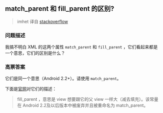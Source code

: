 ## match_parent 和 fill_parent 的区别?

> imhet 译自 [stackoverflow](http://stackoverflow.com/questions/5761960/what-is-the-difference-between-match-parent-and-fill-parent)

### 问题描述

我搞不明白 XML 的这两个属性 `match_parent` 和 `fill_parent` ，它们看起来都是一个意思，它们的区别是什么？

### 高票答案

它们是同一个意思（Android 2.2+）。请使用 `match_parent`。

下面是[官网](https://developer.android.com/reference/android/view/ViewGroup.LayoutParams.html)对它们的描述：

>  fill_parent ，意思是 view 想要跟它的父 view 一样大（减去填充）。该常量在 Android 2.2及以后版本中被废弃并且被重命名为 match_parent。

